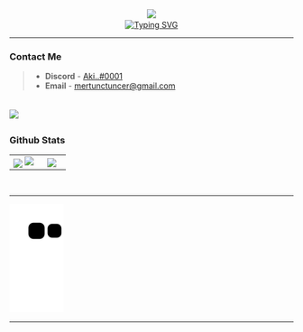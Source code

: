 <div align=center>
        <img src = "https://media0.giphy.com/media/KzJkzjggfGN5Py6nkT/giphy.gif?cid=ecf05e47i87gcbp7awj858lrf03df2qrgn3vl0s0fpcpk855&rid=giphy.gif&ct=s" width = 300px>
</div>

<div align=center>
<a href="https://git.io/typing-svg"><img src="https://readme-typing-svg.herokuapp.com?font=Syne+Mono&size=22&duration=3000&pause=700&color=F77352&center=true&width=435&height=55&lines=Hello+there%2C+I'm+Aki;Java+and+Kotlin+Developer" alt="Typing SVG" /></a>
</div>


----

### Contact Me

> - **Discord** - [Aki..#0001](discordapp.com/users/302180296835727360)
> - **Email** - mertunctuncer@gmail.com

![](https://komarev.com/ghpvc/?username=mertunctuncer&color=orange)
----

### Github Stats

<table border="0" align="center">
    <tr border="0">
        <td width="50%" align="center">
            <img align="center"; src="https://github-readme-stats.vercel.app/api?username=mertunctuncer&theme=onedark&show_icons=true&count_private=true" />
            <img src="https://github-readme-streak-stats.herokuapp.com/?user=mertunctuncer&theme=dark&hide_border=true" />
        </td>
        <td width="50%" align="center">
            <img align="center"; width=100%; src="https://github-readme-stats.anuraghazra1.vercel.app/api/top-langs/?username=mertunctuncer&theme=dark&hide_border=true&no-bg=true&no-frame=true&langs_count=10" />
        </td>
    </tr>
</table>

<br />

----

![snake animation](https://github.com/mertunctuncer/mertunctuncer/blob/output/github-contribution-grid-snake2.svg)

----
